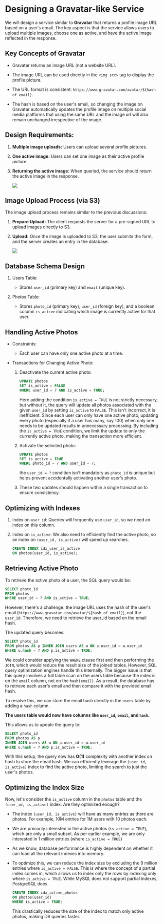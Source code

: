 # Designing a Gravatar-like Service

We will design a service similar to **Gravatar** that returns a profile image URL based on a user's email. The key aspect is that the service allows users to upload multiple images, choose one as active, and have the active image reflected in the response.

## Key Concepts of Gravatar

- Gravatar returns an image URL (not a website URL).

- The image URL can be used directly in the `<img src>` tag to display the profile picture.

- The URL format is consistent: `https://www.gravatar.com/avatar/${hash of email}`.

- The hash is based on the user's email, so changing the image on Gravatar automatically updates the profile image on multiple social media platforms that using the same URL and the image url will also remain unchanged irrespective of the image.

## Design Requirements:

1. **Multiple image uploads:** Users can upload several profile pictures.

2. **One active image:** Users can set one image as their active profile picture.

3. **Returning the active image:** When queried, the service should return the active image in the response.

    ![](Pictures/9.png)

## Image Upload Process (via S3)

The image upload process remains similar to the previous discussions:

1. **Prepare Upload:** The client requests the server for a pre-signed URL to upload images directly to S3.

2. **Upload:** Once the image is uploaded to S3, the user submits the form, and the server creates an entry in the database.

    ![](Pictures/10.png)

## Database Schema Design

1. Users Table:
    - Stores `user_id` (primary key) and `email` (unique key).

2. Photos Table:
    - Stores `photo_id` (primary key), `user_id` (foreign key), and a boolean column `is_active` indicating which image is currently active for that user.

## Handling Active Photos

- Constraints:

    - Each user can have only one active photo at a time.

- Transactions for Changing Active Photo:
    1. Deactivate the current active photo:

        ```sql
        UPDATE photos
        SET is_active = FALSE
        WHERE user_id = ? AND is_active = TRUE;
        ```

        Here  adding the condition `is_active = TRUE` is not strictly necessary, but without it, the query will update all photos associated with the given `user_id` by setting `is_active` to `FALSE`. This isn't incorrect, it is inefficient. Since each user can only have one active photo, updating every photo (especially if a user has many, say 100) when only one needs to be updated results in unnecessary processing. By including the `is_active = TRUE` condition, we limit the update to only the currently active photo, making the transaction more efficient.
    
    2. Activate the selected photo:

        ```sql
        UPDATE photos
        SET is_active = TRUE
        WHERE photo_id = ? AND user_id = ?;
        ```

        the `user_id = ?` condition isn't mandatory as `photo_id` is unique but helps prevent accidentally activating another user's photo.
    
    3. These two updates should happen within a single transaction to ensure consistency.

## Optimizing with Indexes
1. Index on `user_id`: Queries will frequently use `user_id`, so we need an index on this column.

2. Index on `is_active`: We also need to efficiently find the active photo, so an index on `(user_id, is_active)` will speed up searches.

    ```sql
    CREATE INDEX idx_user_is_active
    ON photos(user_id, is_active);
    ```

## Retrieving Active Photo
To retrieve the active photo of a user, the SQL query would be:

```sql
SELECT photo_id
FROM photos
WHERE user_id = ? AND is_active = TRUE;
```

However, there's a challenge: the image URL uses the hash of the user's email (`https://www.gravatar.com/avatar/${hash_of_email}`), not the `user_id`. Therefore, we need to retrieve the user_id based on the email hash.

The updated query becomes:
```sql
SELECT photo_id
FROM photos AS p INNER JOIN users AS u ON p.user_id = u.user_id
WHERE u.hash = ? AND p.is_active = TRUE;
```

We could consider applying the `WHERE` clause first and then performing the `JOIN`, which would reduce the result size of the joined tables. However, SQL query optimization engines handle this internally. The bigger issue is that this query involves a full table scan on the users table because the index is on the `email` column, not on the `hash(email)`. As a result, the database has to retrieve each user's email and then compare it with the provided email hash.

To resolve this, we can store the email hash directly in the `users` table by adding a `hash` column. 

**The users table would now have columns like `user_id`, `email`, and `hash`.**

This allows us to update the query to:
```sql
SELECT photo_id
FROM photos AS p
INNER JOIN users AS u ON p.user_id = u.user_id
WHERE u.hash = ? AND p.is_active = TRUE;
```

With this setup, the query now has **O(1)** complexity with another index on hash to store the email hash. We can efficiently leverage the `(user_id, is_active)` index to find the active photo, limiting the search to just the user's photos.

## Optimizing the Index Size

Now, let's consider the `is_active` column in the `photos` table and the `(user_id, is_active)` index. Are they optimized enough?

- The index `(user_id, is_active)` will have as many entries as there are photos. For example, 10M entries for 1M users with 10 photos each.

- We are primarily interested in the active photos (`is_active = TRUE`), which are only a small subset. As per earlier example,  we are only interested in 1 million entries (where `is_active = TRUE`)

- As we know, database performance is highly dependent on whether it can load all the relevant indexes into memory.

- To optimize this, we can reduce the index size by excluding the 9 million entries where `is_active = FALSE`. This is where the concept of a partial index comes in, which allows us to index only the rows by indexing only where `is_active = TRUE`. While MySQL does not support partial indexes, PostgreSQL does.

    ```sql
    CREATE INDEX idx_active_photos
    ON photos(user_id)
    WHERE is_active = TRUE;
    ```

    This drastically reduces the size of the index to match only active photos, making DB queries faster.